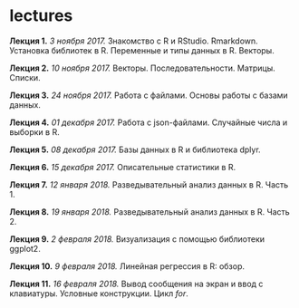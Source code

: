 # lectures

**Лекция 1.** *3 ноября 2017.* Знакомство с R и RStudio. Rmarkdown. Установка библиотек в R. Переменные и типы данных в R. Векторы.

**Лекция 2.** *10 ноября 2017.* Векторы. Последовательности. Матрицы. Списки.

**Лекция 3.** *24 ноября 2017.* Работа с файлами. Основы работы с базами данных.

**Лекция 4.** *01 декабря 2017.* Работа с json-файлами. Случайные числа и выборки в R.

**Лекция 5.** *08 декабря 2017.* Базы данных в R и библиотека dplyr.

**Лекция 6.** *15 декабря 2017.* Описательные статистики в R.

**Лекция 7.** *12 января 2018.* Разведывательный анализ данных в R. Часть 1.

**Лекция 8.** *19 января 2018.* Разведывательный анализ данных в R. Часть 2.

**Лекция 9.** *2 февраля 2018.* Визуализация с помощью библиотеки ggplot2.

**Лекция 10.** *9 февраля 2018.* Линейная регрессия в R: обзор.

**Лекция 11.** *16 февраля 2018.* Вывод сообщения на экран и ввод с клавиатуры. Условные конструкции. Цикл *for*.